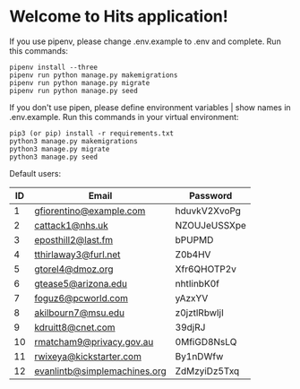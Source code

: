 # Welcome to Hits application!

If you use pipenv, please change .env.example to .env and complete. Run this commands:

```
pipenv install --three
pipenv run python manage.py makemigrations
pipenv run python manage.py migrate
pipenv run python manage.py seed
```

If you don't use pipen, please define environment variables |  show names in .env.example. Run this commands in your virtual environment:

```
pip3 (or pip) install -r requirements.txt
python3 manage.py makemigrations
python3 manage.py migrate
python3 manage.py seed
```

Default users:

| ID | Email | Password |
| -- | -- | -- |
| 1 | gfiorentino@example.com | hduvkV2XvoPg |
| 2 | cattack1@nhs.uk | NZOUJeUSSXpe |
| 3 | eposthill2@last.fm | bPUPMD |
| 4 | tthirlaway3@furl.net | Z0b4HV |
| 5 | gtorel4@dmoz.org | Xfr6QHOTP2v |
| 6 | gtease5@arizona.edu | nhtIinbK0f |
| 7 | foguz6@pcworld.com | yAzxYV |
| 8 | akilbourn7@msu.edu | z0jztlRbwIjI |
| 9 | kdruitt8@cnet.com | 39djRJ |
| 10 | rmatcham9@privacy.gov.au | 0MfiGD8NsLQ |
| 11 | rwixeya@kickstarter.com | By1nDWfw |
| 12 | evanlintb@simplemachines.org | ZdMzyiDz5Txq |